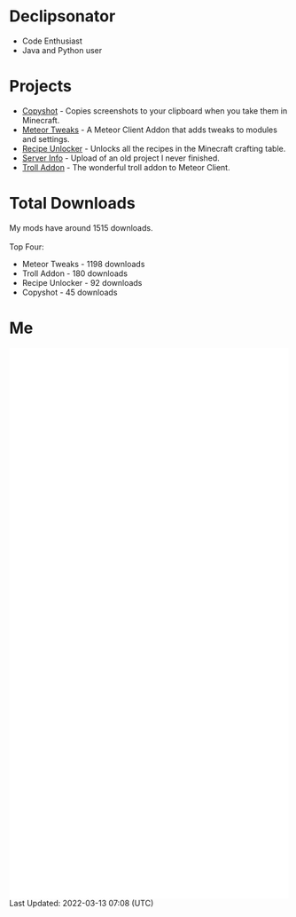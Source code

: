 # Declipsonator
- Code Enthusiast
- Java and Python user
# Projects
- [Copyshot](https://github.com/Declipsonator/Copyshot) - Copies screenshots to your clipboard when you take them in Minecraft.
- [Meteor Tweaks](https://github.com/Declipsonator/Meteor-Tweaks) - A Meteor Client Addon that adds tweaks to modules and settings.
- [Recipe Unlocker](https://github.com/Declipsonator/Recipe-Unlocker) - Unlocks all the recipes in the Minecraft crafting table.
- [Server Info](https://github.com/Declipsonator/Server-Info) - Upload of an old project I never finished.
- [Troll Addon](https://github.com/Declipsonator/Troll-Addon) - The wonderful troll addon to Meteor Client.


# Total Downloads
My mods have around 1515 downloads. \
\
Top Four:
- Meteor Tweaks - 1198 downloads  
- Troll Addon - 180 downloads  
- Recipe Unlocker - 92 downloads  
- Copyshot - 45 downloads  


# Me
<img align="center" src="/github-metrics.svg" alt="Metrics">
Last Updated: 2022-03-13 07:08 (UTC)
